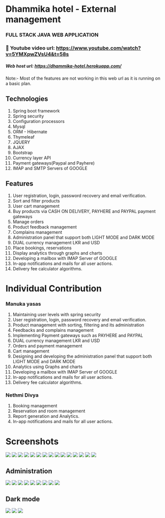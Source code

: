 # Dhammika hotel - External management

### FULL STACK JAVA WEB APPLICATION 

### :gift_heart: Youtube video url: https://www.youtube.com/watch?v=5YMXpwZVsU4&t=58s

##### Web host url: https://dhammika-hotel.herokuapp.com/
Note:- Most of the features are not working in this web url as it is running on a basic plan.

## Technologies

1. Spring boot framework
2. Spring security
3. Configuration processors 
4. Mysql
5. ORM - Hibernate
6. Thymeleaf
7. JQUERY
8. AJAX
9. Bootstrap
10. Currency layer API
11. Payment gateways(Paypal and Payhere)
12. IMAP and SMTP Servers of GOOGLE

## Features

1. User registration, login, password recovery and email verification.
2. Sort and filter products
3. User cart management
4. Buy products via CASH ON DELIVERY, PAYHERE and PAYPAL payment gateways
5. Manage orders
6. Product feedback management
7. Complains management
8. Administration panel that support both LIGHT MODE and DARK MODE
9. DUAL currency management LKR and USD
10. Place bookings, reservations
11. Display analytics through graphs and charts
12. Developing a mailbox with IMAP Server of GOOGLE
13. In-app notifications and mails for all user actions.
14. Delivery fee calculator algorithms.

# Individual Contribution

### Manuka yasas

1. Maintaining user levels with spring security
2. User registration, login, password recovery and email verification.
3. Product management with sorting, filtering and its administration
4. Feedbacks and complains management
5. Implementing Payment gateways such as PAYHERE and PAYPAL
6. DUAL currency management LKR and USD
7. Orders and payment management
8. Cart management
9. Designing and developing the administration panel that support both LIGHT MODE and DARK MODE
10. Analytics using Graphs and charts
11. Developing a mailbox with IMAP Server of GOOGLE
12. In-app notifications and mails for all user actions.
13. Delivery fee calculator algorithms.


### Nethmi Divya

1. Booking management
2. Reservation and room management
3. Report generation and Analytics.
4. In-app notifications and mails for all user actions.

# Screenshots

<p align="left">

<img src="https://firebasestorage.googleapis.com/v0/b/ad-easy.appspot.com/o/dhammika_hotel%2Fhotel%2Fhome.png?alt=media&token=84951ab0-de8d-455c-bc1f-d3c11ebd92ff" >

<img src="https://firebasestorage.googleapis.com/v0/b/ad-easy.appspot.com/o/dhammika_hotel%2Fhotel%2Fmenu.png?alt=media&token=18ace1c9-bc75-4edf-b14f-a84937f1f848" >

<img src="https://firebasestorage.googleapis.com/v0/b/ad-easy.appspot.com/o/dhammika_hotel%2Fhotel%2Flocalhost_8080_login.png?alt=media&token=67d1814e-f4a1-456b-9c07-8d4a9b87209a" >

<img src="https://firebasestorage.googleapis.com/v0/b/ad-easy.appspot.com/o/dhammika_hotel%2Fhotel%2Fcart.png?alt=media&token=d48bef49-7670-4af4-81a1-9742d4ef349f" >

<img src="https://firebasestorage.googleapis.com/v0/b/ad-easy.appspot.com/o/dhammika_hotel%2Fhotel%2Fverify_email.png?alt=media&token=f9ab5579-c6e3-4fff-99f8-254407232f15" >

<img src="https://firebasestorage.googleapis.com/v0/b/ad-easy.appspot.com/o/dhammika_hotel%2Fhotel%2Fcheckout.png?alt=media&token=66eb3c06-e767-4cec-ae32-a5f8ea94f6f8" >

<img src="https://firebasestorage.googleapis.com/v0/b/ad-easy.appspot.com/o/dhammika_hotel%2Fhotel%2Fpayhere.png?alt=media&token=4629fd2e-56e0-48c6-893e-745501684328" >

<img src="https://firebasestorage.googleapis.com/v0/b/ad-easy.appspot.com/o/dhammika_hotel%2Fhotel%2Fpaypal.png?alt=media&token=bfda7486-1253-493c-916e-65f217d11062" >

<img src="https://firebasestorage.googleapis.com/v0/b/ad-easy.appspot.com/o/dhammika_hotel%2Fhotel%2Fpaypal_review.png?alt=media&token=fa359a89-5c85-4372-89c1-a0c6df7c1ff9" >

<img src="https://firebasestorage.googleapis.com/v0/b/ad-easy.appspot.com/o/dhammika_hotel%2Fhotel%2Fpaypal_order.png?alt=media&token=3fcfdd19-c270-4db2-a712-a77bf71327df" >

<img src="https://firebasestorage.googleapis.com/v0/b/ad-easy.appspot.com/o/dhammika_hotel%2Fhotel%2Fcomplains.png?alt=media&token=6701c044-f086-460f-bc91-a56c9dfe37e2" >

<img src="https://firebasestorage.googleapis.com/v0/b/ad-easy.appspot.com/o/dhammika_hotel%2Fhotel%2Fcomplain.png?alt=media&token=a5a13a55-1f94-42fb-a2da-5a8269d96332" >

<img src="https://firebasestorage.googleapis.com/v0/b/ad-easy.appspot.com/o/dhammika_hotel%2Fhotel%2Fnotifications.png?alt=media&token=ef79dcc8-a165-40d6-98dd-b99d67b7be3d" >

<img src="https://firebasestorage.googleapis.com/v0/b/ad-easy.appspot.com/o/dhammika_hotel%2Fhotel%2F2.png?alt=media&token=b419eef2-a929-4300-b199-44373e9efb6f" >

<img src="https://firebasestorage.googleapis.com/v0/b/ad-easy.appspot.com/o/dhammika_hotel%2Fhotel%2F4.png?alt=media&token=4eb09b55-c7e1-43a4-8046-63088ed0dee7" >

</p>


## Administration

<p align="left">

<img src="https://firebasestorage.googleapis.com/v0/b/ad-easy.appspot.com/o/dhammika_hotel%2Flocalhost_8080_panel.png?alt=media&token=bdbd5b17-4462-4b50-8040-7f6de50b9d83" >

<img src="https://firebasestorage.googleapis.com/v0/b/ad-easy.appspot.com/o/dhammika_hotel%2Fpanel_contacts.png?alt=media&token=3e7c04a8-bfe5-4de6-a025-5c5f327b0b3b" >

<img src="https://firebasestorage.googleapis.com/v0/b/ad-easy.appspot.com/o/dhammika_hotel%2Fpanel_complains_complain.png?alt=media&token=1fdf98e1-7d1a-48cb-bf34-dd2acf06c8ad" >

<img src="https://firebasestorage.googleapis.com/v0/b/ad-easy.appspot.com/o/dhammika_hotel%2Fpanel_mails_loading.png?alt=media&token=23bd7cac-d912-488f-a61f-d3b2e5ae9401" >

<img src="https://firebasestorage.googleapis.com/v0/b/ad-easy.appspot.com/o/dhammika_hotel%2Fpanel_mails_inbox.png?alt=media&token=504815ca-dbb0-4e00-a0f5-288e05a00878" >

<img src="https://firebasestorage.googleapis.com/v0/b/ad-easy.appspot.com/o/dhammika_hotel%2Fpanel_notifications.png?alt=media&token=52e33cc6-3706-4713-9c36-1523da403cca" >

<img src="https://firebasestorage.googleapis.com/v0/b/ad-easy.appspot.com/o/dhammika_hotel%2Fpanel_orders_order.png?alt=media&token=bb86c0b0-3729-41b8-ab4c-39f97beb4a61" >

<img src="https://firebasestorage.googleapis.com/v0/b/ad-easy.appspot.com/o/dhammika_hotel%2Fuse_advance.png?alt=media&token=f907db69-176f-48c1-9187-13ae32df6f66" >

<img src="https://firebasestorage.googleapis.com/v0/b/ad-easy.appspot.com/o/dhammika_hotel%2Fhotel%2Flocalhost_8080_booking_editBook.png?alt=media&token=025e8424-b0cd-4187-893b-52cfc47af4e5" >

</p>


## Dark mode

<p align="left">

<img src="https://firebasestorage.googleapis.com/v0/b/ad-easy.appspot.com/o/dhammika_hotel%2Fdark_mode2.png?alt=media&token=328a2952-9601-48f7-9305-1a57603d32ca" >

<img src="https://firebasestorage.googleapis.com/v0/b/ad-easy.appspot.com/o/dhammika_hotel%2Fdark_mode3.png?alt=media&token=142aff57-cf98-44a2-b45f-62ba78569f75" >

<img src="https://firebasestorage.googleapis.com/v0/b/ad-easy.appspot.com/o/dhammika_hotel%2Fdar_mode_tables.png?alt=media&token=66489ee2-e13f-4d9d-b02a-416119d6d8bb" >

</p>



